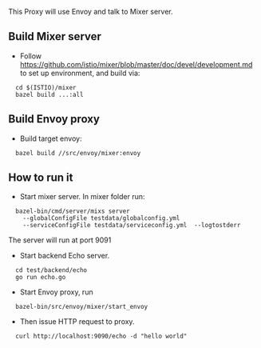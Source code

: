 
This Proxy will use Envoy and talk to Mixer server. 

## Build Mixer server

* Follow https://github.com/istio/mixer/blob/master/doc/devel/development.md to set up environment, and build via:

```
  cd $(ISTIO)/mixer
  bazel build ...:all
```
  
## Build Envoy proxy

* Build target envoy:

```
  bazel build //src/envoy/mixer:envoy
```

## How to run it

* Start mixer server. In mixer folder run:

```
  bazel-bin/cmd/server/mixs server
    --globalConfigFile testdata/globalconfig.yml
    --serviceConfigFile testdata/serviceconfig.yml  --logtostderr
```
  
  The server will run at port 9091

* Start backend Echo server.

```
  cd test/backend/echo
  go run echo.go
```

* Start Envoy proxy, run

```
  bazel-bin/src/envoy/mixer/start_envoy
```
  
* Then issue HTTP request to proxy.

```
  curl http://localhost:9090/echo -d "hello world"
```

